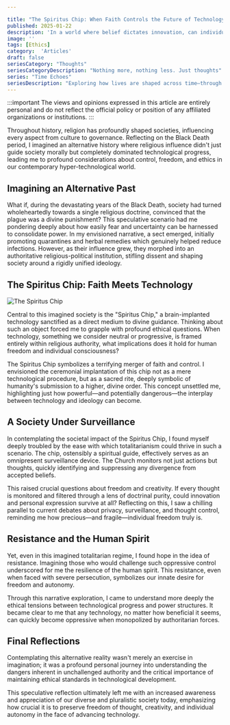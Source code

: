 ```yaml
---

title: "The Spiritus Chip: When Faith Controls the Future of Technology"
published: 2025-01-22
description: 'In a world where belief dictates innovation, can individual freedom survive?'
image: ''
tags: [Ethics]
category:  'Articles'
draft: false
seriesCategory: "Thoughts"
seriesCategoryDescription: "Nothing more, nothing less. Just thoughts"
series: "Time Echoes"
seriesDescription: "Exploring how lives are shaped across time—through the stories we remember, the systems we build, and the futures we envision. This series gathers fragments of thought where technology meets humanity."
---
```


:::important
The views and opinions expressed in this article are entirely personal and do not reflect the official policy or position of any affiliated organizations or institutions.
:::

Throughout history, religion has profoundly shaped societies, influencing every aspect from culture to governance. Reflecting on the Black Death period, I imagined an alternative history where religious influence didn't just guide society morally but completely dominated technological progress, leading me to profound considerations about control, freedom, and ethics in our contemporary hyper-technological world.

## Imagining an Alternative Past

What if, during the devastating years of the Black Death, society had turned wholeheartedly towards a single religious doctrine, convinced that the plague was a divine punishment? This speculative scenario had me pondering deeply about how easily fear and uncertainty can be harnessed to consolidate power. In my envisioned narrative, a sect emerged, initially promoting quarantines and herbal remedies which genuinely helped reduce infections. However, as their influence grew, they morphed into an authoritative religious-political institution, stifling dissent and shaping society around a rigidly unified ideology.

## The Spiritus Chip: Faith Meets Technology

![The Spiritus Chip](/image/S1.jpg)

Central to this imagined society is the "Spiritus Chip," a brain-implanted technology sanctified as a direct medium to divine guidance. Thinking about such an object forced me to grapple with profound ethical questions. When technology, something we consider neutral or progressive, is framed entirely within religious authority, what implications does it hold for human freedom and individual consciousness?

The Spiritus Chip symbolizes a terrifying merger of faith and control. I envisioned the ceremonial implantation of this chip not as a mere technological procedure, but as a sacred rite, deeply symbolic of humanity's submission to a higher, divine order. This concept unsettled me, highlighting just how powerful—and potentially dangerous—the interplay between technology and ideology can become.

## A Society Under Surveillance

In contemplating the societal impact of the Spiritus Chip, I found myself deeply troubled by the ease with which totalitarianism could thrive in such a scenario. The chip, ostensibly a spiritual guide, effectively serves as an omnipresent surveillance device. The Church monitors not just actions but thoughts, quickly identifying and suppressing any divergence from accepted beliefs.

This raised crucial questions about freedom and creativity. If every thought is monitored and filtered through a lens of doctrinal purity, could innovation and personal expression survive at all? Reflecting on this, I saw a chilling parallel to current debates about privacy, surveillance, and thought control, reminding me how precious—and fragile—individual freedom truly is.

## Resistance and the Human Spirit

Yet, even in this imagined totalitarian regime, I found hope in the idea of resistance. Imagining those who would challenge such oppressive control underscored for me the resilience of the human spirit. This resistance, even when faced with severe persecution, symbolizes our innate desire for freedom and autonomy.

Through this narrative exploration, I came to understand more deeply the ethical tensions between technological progress and power structures. It became clear to me that any technology, no matter how beneficial it seems, can quickly become oppressive when monopolized by authoritarian forces.

## Final Reflections

Contemplating this alternative reality wasn't merely an exercise in imagination; it was a profound personal journey into understanding the dangers inherent in unchallenged authority and the critical importance of maintaining ethical standards in technological development.

This speculative reflection ultimately left me with an increased awareness and appreciation of our diverse and pluralistic society today, emphasizing how crucial it is to preserve freedom of thought, creativity, and individual autonomy in the face of advancing technology.
